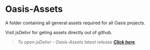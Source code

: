 # Oasis-Assets

A folder containing all general assets required for all Oasis projects.

Visit jsDelivr for geting assets directly out of github.

> *To open jsDelivr - Oasis-Assets latest release <a href="https://cdn.jsdelivr.net/gh/shivamdevs/Oasis-Assets@latest/" target="_blank">**Click here**</a>.*
